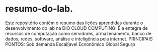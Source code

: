 # resumo-do-lab.
Este repositório contém o resumo das lições aprendidas durante o desenvolvimento do lab na DIO
CLOUD COMPUTING:
É a entegra de recursos de computação como servidores, armazenamento, banco de dados, redes, software, análise e inteligência pela internet.
PRINCIPAIS PONTOS:
Sob demanda
Escal[avel
Ecnonômico
Global
Segurp
